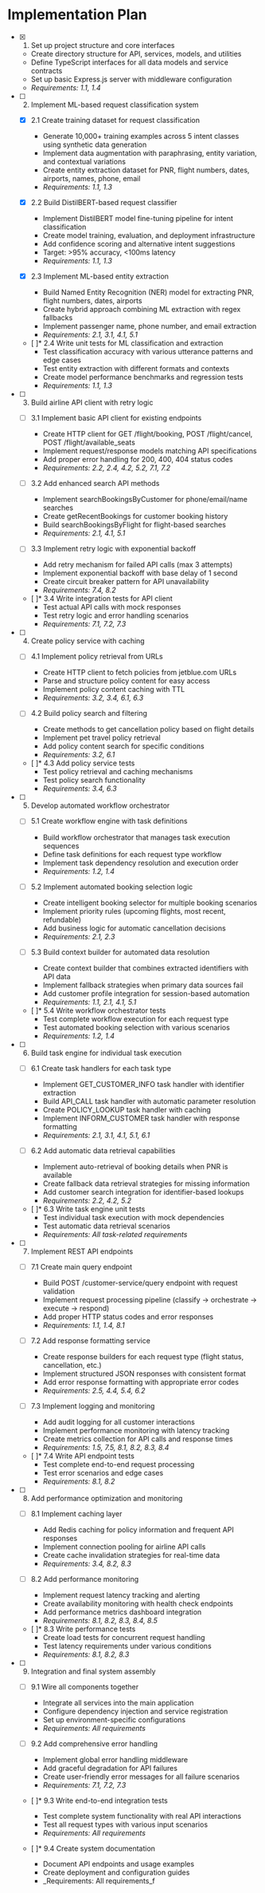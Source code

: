 # Implementation Plan

- [x] 1. Set up project structure and core interfaces
  - Create directory structure for API, services, models, and utilities
  - Define TypeScript interfaces for all data models and service contracts
  - Set up basic Express.js server with middleware configuration
  - _Requirements: 1.1, 1.4_

- [ ] 2. Implement ML-based request classification system
  - [x] 2.1 Create training dataset for request classification
    - Generate 10,000+ training examples across 5 intent classes using synthetic data generation
    - Implement data augmentation with paraphrasing, entity variation, and contextual variations
    - Create entity extraction dataset for PNR, flight numbers, dates, airports, names, phone, email
    - _Requirements: 1.1, 1.3_

  - [x] 2.2 Build DistilBERT-based request classifier
    - Implement DistilBERT model fine-tuning pipeline for intent classification
    - Create model training, evaluation, and deployment infrastructure
    - Add confidence scoring and alternative intent suggestions
    - Target: >95% accuracy, <100ms latency
    - _Requirements: 1.1, 1.3_

  - [x] 2.3 Implement ML-based entity extraction
    - Build Named Entity Recognition (NER) model for extracting PNR, flight numbers, dates, airports
    - Create hybrid approach combining ML extraction with regex fallbacks
    - Implement passenger name, phone number, and email extraction
    - _Requirements: 2.1, 3.1, 4.1, 5.1_

  - [ ]* 2.4 Write unit tests for ML classification and extraction
    - Test classification accuracy with various utterance patterns and edge cases
    - Test entity extraction with different formats and contexts
    - Create model performance benchmarks and regression tests
    - _Requirements: 1.1, 1.3_

- [ ] 3. Build airline API client with retry logic
  - [ ] 3.1 Implement basic API client for existing endpoints
    - Create HTTP client for GET /flight/booking, POST /flight/cancel, POST /flight/available_seats
    - Implement request/response models matching API specifications
    - Add proper error handling for 200, 400, 404 status codes
    - _Requirements: 2.2, 2.4, 4.2, 5.2, 7.1, 7.2_

  - [ ] 3.2 Add enhanced search API methods
    - Implement searchBookingsByCustomer for phone/email/name searches
    - Create getRecentBookings for customer booking history
    - Build searchBookingsByFlight for flight-based searches
    - _Requirements: 2.1, 4.1, 5.1_

  - [ ] 3.3 Implement retry logic with exponential backoff
    - Add retry mechanism for failed API calls (max 3 attempts)
    - Implement exponential backoff with base delay of 1 second
    - Create circuit breaker pattern for API unavailability
    - _Requirements: 7.4, 8.2_

  - [ ]* 3.4 Write integration tests for API client
    - Test actual API calls with mock responses
    - Test retry logic and error handling scenarios
    - _Requirements: 7.1, 7.2, 7.3_

- [ ] 4. Create policy service with caching
  - [ ] 4.1 Implement policy retrieval from URLs
    - Create HTTP client to fetch policies from jetblue.com URLs
    - Parse and structure policy content for easy access
    - Implement policy content caching with TTL
    - _Requirements: 3.2, 3.4, 6.1, 6.3_

  - [ ] 4.2 Build policy search and filtering
    - Create methods to get cancellation policy based on flight details
    - Implement pet travel policy retrieval
    - Add policy content search for specific conditions
    - _Requirements: 3.2, 6.1_

  - [ ]* 4.3 Add policy service tests
    - Test policy retrieval and caching mechanisms
    - Test policy search functionality
    - _Requirements: 3.4, 6.3_

- [ ] 5. Develop automated workflow orchestrator
  - [ ] 5.1 Create workflow engine with task definitions
    - Build workflow orchestrator that manages task execution sequences
    - Define task definitions for each request type workflow
    - Implement task dependency resolution and execution order
    - _Requirements: 1.2, 1.4_

  - [ ] 5.2 Implement automated booking selection logic
    - Create intelligent booking selector for multiple booking scenarios
    - Implement priority rules (upcoming flights, most recent, refundable)
    - Add business logic for automatic cancellation decisions
    - _Requirements: 2.1, 2.3_

  - [ ] 5.3 Build context builder for automated data resolution
    - Create context builder that combines extracted identifiers with API data
    - Implement fallback strategies when primary data sources fail
    - Add customer profile integration for session-based automation
    - _Requirements: 1.1, 2.1, 4.1, 5.1_

  - [ ]* 5.4 Write workflow orchestrator tests
    - Test complete workflow execution for each request type
    - Test automated booking selection with various scenarios
    - _Requirements: 1.2, 1.4_

- [ ] 6. Build task engine for individual task execution
  - [ ] 6.1 Create task handlers for each task type
    - Implement GET_CUSTOMER_INFO task handler with identifier extraction
    - Build API_CALL task handler with automatic parameter resolution
    - Create POLICY_LOOKUP task handler with caching
    - Implement INFORM_CUSTOMER task handler with response formatting
    - _Requirements: 2.1, 3.1, 4.1, 5.1, 6.1_

  - [ ] 6.2 Add automatic data retrieval capabilities
    - Implement auto-retrieval of booking details when PNR is available
    - Create fallback data retrieval strategies for missing information
    - Add customer search integration for identifier-based lookups
    - _Requirements: 2.2, 4.2, 5.2_

  - [ ]* 6.3 Write task engine unit tests
    - Test individual task execution with mock dependencies
    - Test automatic data retrieval scenarios
    - _Requirements: All task-related requirements_

- [ ] 7. Implement REST API endpoints
  - [ ] 7.1 Create main query endpoint
    - Build POST /customer-service/query endpoint with request validation
    - Implement request processing pipeline (classify → orchestrate → execute → respond)
    - Add proper HTTP status codes and error responses
    - _Requirements: 1.1, 1.4, 8.1_

  - [ ] 7.2 Add response formatting service
    - Create response builders for each request type (flight status, cancellation, etc.)
    - Implement structured JSON responses with consistent format
    - Add error response formatting with appropriate error codes
    - _Requirements: 2.5, 4.4, 5.4, 6.2_

  - [ ] 7.3 Implement logging and monitoring
    - Add audit logging for all customer interactions
    - Implement performance monitoring with latency tracking
    - Create metrics collection for API calls and response times
    - _Requirements: 1.5, 7.5, 8.1, 8.2, 8.3, 8.4_

  - [ ]* 7.4 Write API endpoint tests
    - Test complete end-to-end request processing
    - Test error scenarios and edge cases
    - _Requirements: 8.1, 8.2_

- [ ] 8. Add performance optimization and monitoring
  - [ ] 8.1 Implement caching layer
    - Add Redis caching for policy information and frequent API responses
    - Implement connection pooling for airline API calls
    - Create cache invalidation strategies for real-time data
    - _Requirements: 3.4, 8.2, 8.3_

  - [ ] 8.2 Add performance monitoring
    - Implement request latency tracking and alerting
    - Create availability monitoring with health check endpoints
    - Add performance metrics dashboard integration
    - _Requirements: 8.1, 8.2, 8.3, 8.4, 8.5_

  - [ ]* 8.3 Write performance tests
    - Create load tests for concurrent request handling
    - Test latency requirements under various conditions
    - _Requirements: 8.1, 8.2, 8.3_

- [ ] 9. Integration and final system assembly
  - [ ] 9.1 Wire all components together
    - Integrate all services into the main application
    - Configure dependency injection and service registration
    - Set up environment-specific configurations
    - _Requirements: All requirements_

  - [ ] 9.2 Add comprehensive error handling
    - Implement global error handling middleware
    - Add graceful degradation for API failures
    - Create user-friendly error messages for all failure scenarios
    - _Requirements: 7.1, 7.2, 7.3_

  - [ ]* 9.3 Write end-to-end integration tests
    - Test complete system functionality with real API interactions
    - Test all request types with various input scenarios
    - _Requirements: All requirements_

  - [ ]* 9.4 Create system documentation
    - Document API endpoints and usage examples
    - Create deployment and configuration guides
    - _Requirements: All requirements_f